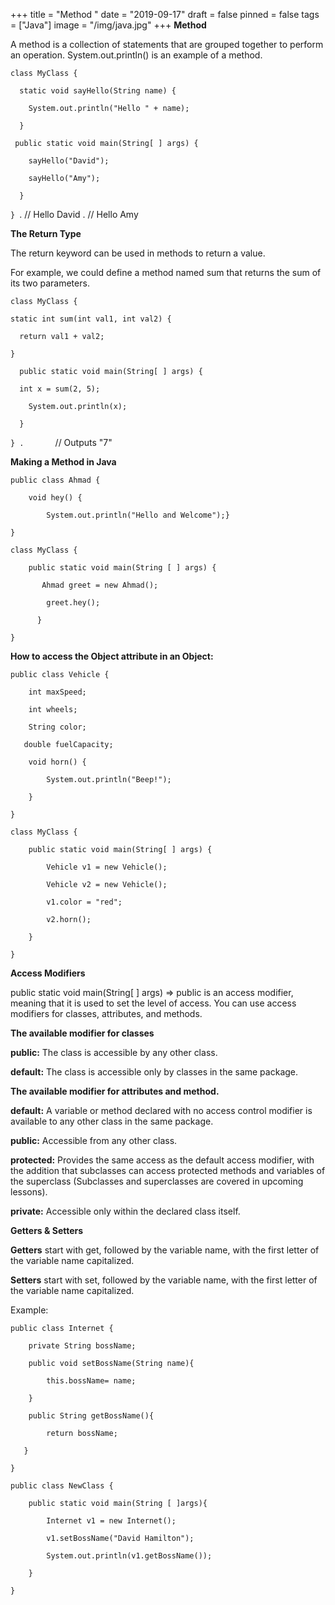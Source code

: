 +++
title = "Method "
date = "2019-09-17"
draft = false
pinned = false
tags = ["Java"]
image = "/img/java.jpg"
+++
**Method**

A method is a collection of statements that are grouped together to perform an operation. System.out.println() is an example of a method.

`class MyClass {  `

`  static void sayHello(String name) {`

`    System.out.println("Hello " + name);`

`  }`

` public static void main(String[ ] args) {`

`    sayHello("David");`

`    sayHello("Amy");`

`  }`

`} `.          // Hello David .   // Hello Amy

**The Return Type**

The return keyword can be used in methods to return a value.

For example, we could define a method named sum that returns the sum of its two parameters.

`class MyClass {`

`static int sum(int val1, int val2) {`

`  return val1 + val2;`

`}`

`  public static void main(String[ ] args) {`

`  int x = sum(2, 5);`

`    System.out.println(x);`

`  }`

`} .       `// Outputs "7"

**Making a Method in Java**

`public class Ahmad {`

`    void hey() {`

`        System.out.println("Hello and Welcome");}`

`}`

`class MyClass {`

`    public static void main(String [ ] args) {`

`       Ahmad greet = new Ahmad();`

`        greet.hey();`

`       }    `

`}`

**How to access the Object attribute in an Object:**

`public class Vehicle {`

`    int maxSpeed;`

`    int wheels;`

`    String color;`

`    double fuelCapacity;      `

`    void horn() {`

`        System.out.println("Beep!");`

`    }`

`}`

`class MyClass {`

`    public static void main(String[ ] args) {`

`        Vehicle v1 = new Vehicle();`

`        Vehicle v2 = new Vehicle();`

`        v1.color = "red";`

`        v2.horn();`

`    }`

`}`

**Access Modifiers**

public static void main(String\[ ] args) => public is an access modifier, meaning that it is used to set the level of access. You can use access modifiers for classes, attributes, and methods.

**The available modifier for classes**

**public:** The class is accessible by any other class.

**default:** The class is accessible only by classes in the same package.

**The available modifier for attributes and method.**

**default:** A variable or method declared with no access control modifier is available to any other class in the same package.

**public:** Accessible from any other class.

**protected:** Provides the same access as the default access modifier, with the addition that subclasses can access protected methods and variables of the superclass (Subclasses and superclasses are covered in upcoming lessons).

**private:** Accessible only within the declared class itself.

**Getters & Setters**

**Getters** start with get, followed by the variable name, with the first letter of the variable name capitalized.

**Setters** start with set, followed by the variable name, with the first letter of the variable name capitalized.

Example:

`public class Internet {`

`    private String bossName;`

`    public void setBossName(String name){`

`        this.bossName= name;`

`    }`

`    public String getBossName(){`

`        return bossName;`

`    }     `

`}`

`public class NewClass {`

`    public static void main(String [ ]args){`

`        Internet v1 = new Internet();`

`        v1.setBossName("David Hamilton");`

`        System.out.println(v1.getBossName());`

`    }`

`}`
